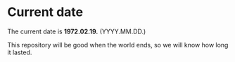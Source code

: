 # Current date

The current date is **1972.02.19.** (YYYY.MM.DD.)

This repository will be good when the world ends, so we will know how long it lasted.
